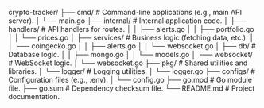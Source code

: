 crypto-tracker/
├── cmd/                 # Command-line applications (e.g., main API server).
│   └── main.go
├── internal/            # Internal application code.
│   ├── handlers/        # API handlers for routes.
│   │   ├── alerts.go
│   │   ├── portfolio.go
│   │   └── prices.go
│   ├── services/        # Business logic (fetching data, etc.).
│   │   ├── coingecko.go
│   │   ├── alerts.go
│   │   └── websocket.go
│   ├── db/              # Database logic.
│   │   ├── mongo.go
│   │   └── models.go
│   └── websocket/       # WebSocket logic.
│       └── websocket.go
├── pkg/                 # Shared utilities and libraries.
│   └── logger/          # Logging utilities.
│       └── logger.go
├── configs/             # Configuration files (e.g., .env).
│   └── config.go
├── go.mod               # Go module file.
├── go.sum               # Dependency checksum file.
└── README.md            # Project documentation.
